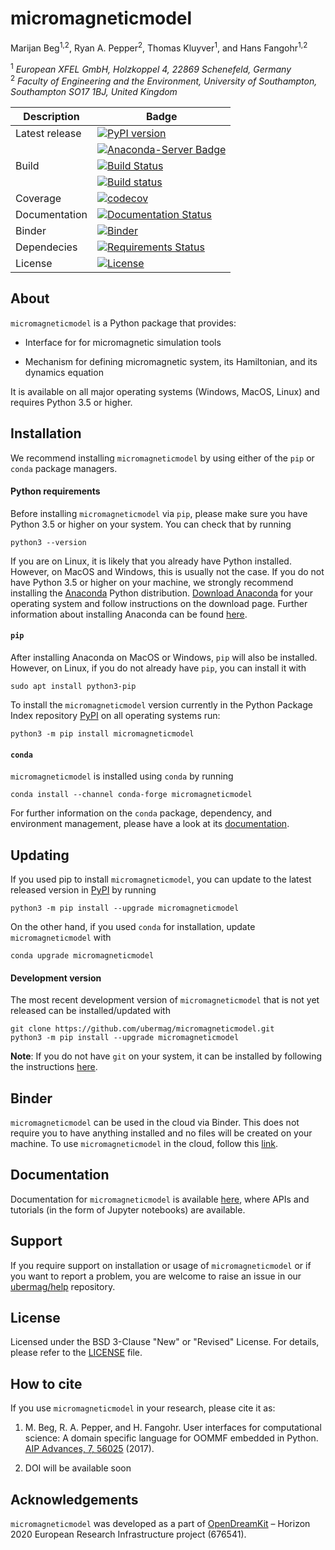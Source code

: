 # micromagneticmodel
Marijan Beg<sup>1,2</sup>, Ryan A. Pepper<sup>2</sup>, Thomas Kluyver<sup>1</sup>, and Hans Fangohr<sup>1,2</sup>

<sup>1</sup> *European XFEL GmbH, Holzkoppel 4, 22869 Schenefeld, Germany*  
<sup>2</sup> *Faculty of Engineering and the Environment, University of Southampton, Southampton SO17 1BJ, United Kingdom*  

| Description | Badge |
| --- | --- |
| Latest release | [![PyPI version](https://badge.fury.io/py/micromagneticmodel.svg)](https://badge.fury.io/py/micromagneticmodel) |
|                | [![Anaconda-Server Badge](https://anaconda.org/conda-forge/micromagneticmodel/badges/version.svg)](https://anaconda.org/conda-forge/micromagneticmodel) |
| Build | [![Build Status](https://travis-ci.org/ubermag/micromagneticmodel.svg?branch=master)](https://travis-ci.org/ubermag/micromagneticmodel) |
|       | [![Build status](https://ci.appveyor.com/api/projects/status/8umknqjg7cvlupsk?svg=true)](https://ci.appveyor.com/project/marijanbeg/micromagneticmodel) |
| Coverage | [![codecov](https://codecov.io/gh/ubermag/micromagneticmodel/branch/master/graph/badge.svg)](https://codecov.io/gh/ubermag/micromagneticmodel) |
| Documentation | [![Documentation Status](https://readthedocs.org/projects/micromagneticmodel/badge/?version=latest)](http://micromagneticmodel.readthedocs.io/en/latest/?badge=latest) |
| Binder | [![Binder](https://mybinder.org/badge.svg)](https://mybinder.org/v2/gh/ubermag/micromagneticmodel/master?filepath=index.ipynb) |
| Dependecies | [![Requirements Status](https://requires.io/github/ubermag/micromagneticmodel/requirements.svg?branch=master)](https://requires.io/github/ubermag/micromagneticmodel/requirements/?branch=master) |
| License | [![License](https://img.shields.io/badge/License-BSD%203--Clause-blue.svg)](https://opensource.org/licenses/BSD-3-Clause) |

## About

`micromagneticmodel` is a Python package that provides:

- Interface for for micromagnetic simulation tools

- Mechanism for defining micromagnetic system, its Hamiltonian, and its dynamics equation

It is available on all major operating systems (Windows, MacOS, Linux) and requires Python 3.5 or higher.

## Installation

We recommend installing `micromagneticmodel` by using either of the `pip` or `conda` package managers.

#### Python requirements

Before installing `micromagneticmodel` via `pip`, please make sure you have Python 3.5 or higher on your system. You can check that by running

    python3 --version

If you are on Linux, it is likely that you already have Python installed. However, on MacOS and Windows, this is usually not the case. If you do not have Python 3.5 or higher on your machine, we strongly recommend installing the [Anaconda](https://www.anaconda.com/) Python distribution. [Download Anaconda](https://www.anaconda.com/download) for your operating system and follow instructions on the download page. Further information about installing Anaconda can be found [here](https://conda.io/docs/user-guide/install/download.html).

#### `pip`

After installing Anaconda on MacOS or Windows, `pip` will also be installed. However, on Linux, if you do not already have `pip`, you can install it with

    sudo apt install python3-pip

To install the `micromagneticmodel` version currently in the Python Package Index repository [PyPI](https://pypi.org/project/micromagneticmodel/) on all operating systems run:

    python3 -m pip install micromagneticmodel

#### `conda`

`micromagneticmodel` is installed using `conda` by running

    conda install --channel conda-forge micromagneticmodel

For further information on the `conda` package, dependency, and environment management, please have a look at its [documentation](https://conda.io/docs/). 

## Updating

If you used pip to install `micromagneticmodel`, you can update to the latest released version in [PyPI](https://pypi.org/project/micromagneticmodel/) by running

    python3 -m pip install --upgrade micromagneticmodel

On the other hand, if you used `conda` for installation, update `micromagneticmodel` with

    conda upgrade micromagneticmodel

#### Development version

The most recent development version of `micromagneticmodel` that is not yet released can be installed/updated with

    git clone https://github.com/ubermag/micromagneticmodel.git
    python3 -m pip install --upgrade micromagneticmodel

**Note**: If you do not have `git` on your system, it can be installed by following the instructions [here](https://git-scm.com/book/en/v2/Getting-Started-Installing-Git).

## Binder

`micromagneticmodel` can be used in the cloud via Binder. This does not require you to have anything installed and no files will be created on your machine. To use `micromagneticmodel` in the cloud, follow this [link](https://mybinder.org/v2/gh/ubermag/micromagneticmodel/master?filepath=index.ipynb).

## Documentation

Documentation for `micromagneticmodel` is available [here](http://micromagneticmodel.readthedocs.io/en/latest/?badge=latest), where APIs and tutorials (in the form of Jupyter notebooks) are available.

## Support

If you require support on installation or usage of `micromagneticmodel` or if you want to report a problem, you are welcome to raise an issue in our [ubermag/help](https://github.com/ubermag/help) repository.

## License

Licensed under the BSD 3-Clause "New" or "Revised" License. For details, please refer to the [LICENSE](LICENSE) file.

## How to cite

If you use `micromagneticmodel` in your research, please cite it as:

1. M. Beg, R. A. Pepper, and H. Fangohr. User interfaces for computational science: A domain specific language for OOMMF embedded in Python. [AIP Advances, 7, 56025](http://aip.scitation.org/doi/10.1063/1.4977225) (2017).

2. DOI will be available soon

## Acknowledgements

`micromagneticmodel` was developed as a part of [OpenDreamKit](http://opendreamkit.org/) – Horizon 2020 European Research Infrastructure project (676541).

